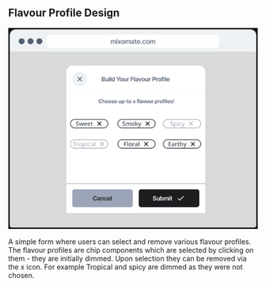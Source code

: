 ## Flavour Profile Design
![flavourProfile](./flavourProfile.jpg)

A simple form where users can select and remove various flavour profiles. The flavour profiles are chip components which are selected by clicking on them - they are initially dimmed. Upon selection they can be removed via the x icon. For example Tropical and spicy are dimmed as they were not chosen.